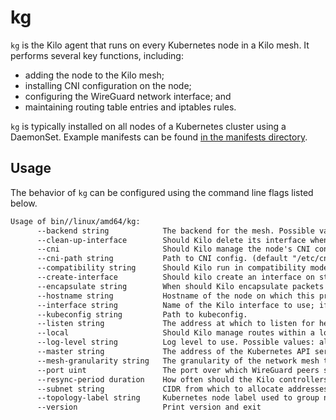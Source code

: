 # kg

`kg` is the Kilo agent that runs on every Kubernetes node in a Kilo mesh.
It performs several key functions, including:
* adding the node to the Kilo mesh;
* installing CNI configuration on the node;
* configuring the WireGuard network interface; and
* maintaining routing table entries and iptables rules.

`kg` is typically installed on all nodes of a Kubernetes cluster using a DaemonSet.
Example manifests can be found [in the manifests directory](https://github.com/squat/kilo/tree/main/manifests).

## Usage

The behavior of `kg` can be configured using the command line flags listed below.

[embedmd]:# (../tmp/help.txt)
```txt
Usage of bin//linux/amd64/kg:
      --backend string            The backend for the mesh. Possible values: kubernetes (default "kubernetes")
      --clean-up-interface        Should Kilo delete its interface when it shuts down?
      --cni                       Should Kilo manage the node's CNI configuration? (default true)
      --cni-path string           Path to CNI config. (default "/etc/cni/net.d/10-kilo.conflist")
      --compatibility string      Should Kilo run in compatibility mode? Possible values: flannel
      --create-interface          Should kilo create an interface on startup? (default true)
      --encapsulate string        When should Kilo encapsulate packets within a location? Possible values: never, crosssubnet, always (default "always")
      --hostname string           Hostname of the node on which this process is running.
      --interface string          Name of the Kilo interface to use; if it does not exist, it will be created. (default "kilo0")
      --kubeconfig string         Path to kubeconfig.
      --listen string             The address at which to listen for health and metrics. (default ":1107")
      --local                     Should Kilo manage routes within a location? (default true)
      --log-level string          Log level to use. Possible values: all, debug, info, warn, error, none (default "info")
      --master string             The address of the Kubernetes API server (overrides any value in kubeconfig).
      --mesh-granularity string   The granularity of the network mesh to create. Possible values: location, full (default "location")
      --port uint                 The port over which WireGuard peers should communicate. (default 51820)
      --resync-period duration    How often should the Kilo controllers reconcile? (default 30s)
      --subnet string             CIDR from which to allocate addresses for WireGuard interfaces. (default "10.4.0.0/16")
      --topology-label string     Kubernetes node label used to group nodes into logical locations. (default "topology.kubernetes.io/region")
      --version                   Print version and exit
```
